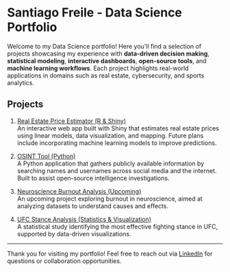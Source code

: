 # Santiago Freile - Data Science Portfolio

Welcome to my Data Science portfolio! Here you'll find a selection of projects showcasing my experience with **data-driven decision making**, **statistical modeling**, **interactive dashboards**, **open-source tools**, and **machine learning workflows**. Each project highlights real-world applications in domains such as real estate, cybersecurity, and sports analytics.

## Projects

1. [Real Estate Price Estimator (R & Shiny)](./real-estate-price-estimator/README.md)  
   An interactive web app built with Shiny that estimates real estate prices using linear models, data visualization, and mapping. Future plans include incorporating machine learning models to improve predictions.

2. [OSINT Tool (Python)](./osint-tool/README.md)  
   A Python application that gathers publicly available information by searching names and usernames across social media and the internet. Built to assist open-source intelligence investigations.

3. [Neuroscience Burnout Analysis (Upcoming)](./neuroscience-burnout/README.md)  
   An upcoming project exploring burnout in neuroscience, aimed at analyzing datasets to understand causes and effects.

4. [UFC Stance Analysis (Statistics & Visualization)](./ufc-stance-analysis/README.md)  
   A statistical study identifying the most effective fighting stance in UFC, supported by data-driven visualizations.

---

Thank you for visiting my portfolio! Feel free to reach out via [LinkedIn](https://www.linkedin.com/in/santiagofreile/) for questions or collaboration opportunities.

